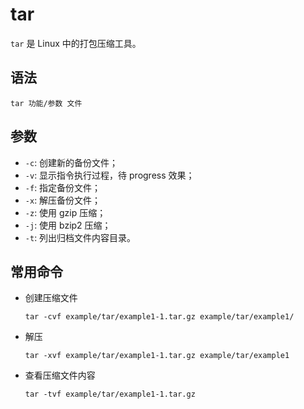 # tar

`tar` 是 Linux 中的打包压缩工具。

## 语法

`tar 功能/参数 文件`

## 参数

- `-c`: 创建新的备份文件；
- `-v`: 显示指令执行过程，待 progress 效果；
- `-f`: 指定备份文件；
- `-x`: 解压备份文件；
- `-z`: 使用 gzip 压缩；
- `-j`: 使用 bzip2 压缩；
- `-t`: 列出归档文件内容目录。

## 常用命令

- 创建压缩文件

	`tar -cvf example/tar/example1-1.tar.gz example/tar/example1/`

- 解压

	`tar -xvf example/tar/example1-1.tar.gz example/tar/example1`

- 查看压缩文件内容

	`tar -tvf example/tar/example1-1.tar.gz`
